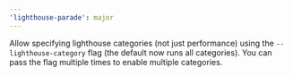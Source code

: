 ```yaml
---
'lighthouse-parade': major
---
```


Allow specifying lighthouse categories (not just performance) using the `--lighthouse-category` flag (the default now runs all categories). You can pass the flag multiple times to enable multiple categories.

